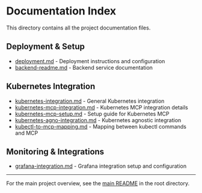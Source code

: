 # Documentation Index

This directory contains all the project documentation files.

## Deployment & Setup
- [deployment.md](./deployment.md) - Deployment instructions and configuration
- [backend-readme.md](./backend-readme.md) - Backend service documentation

## Kubernetes Integration
- [kubernetes-integration.md](./kubernetes-integration.md) - General Kubernetes integration
- [kubernetes-mcp-integration.md](./kubernetes-mcp-integration.md) - Kubernetes MCP integration details
- [kubernetes-mcp-setup.md](./kubernetes-mcp-setup.md) - Setup guide for Kubernetes MCP
- [kubernetes-agno-integration.md](./kubernetes-agno-integration.md) - Kubernetes agnostic integration
- [kubectl-to-mcp-mapping.md](./kubectl-to-mcp-mapping.md) - Mapping between kubectl commands and MCP

## Monitoring & Integrations
- [grafana-integration.md](./grafana-integration.md) - Grafana integration setup and configuration

---

For the main project overview, see the [main README](../README.md) in the root directory. 